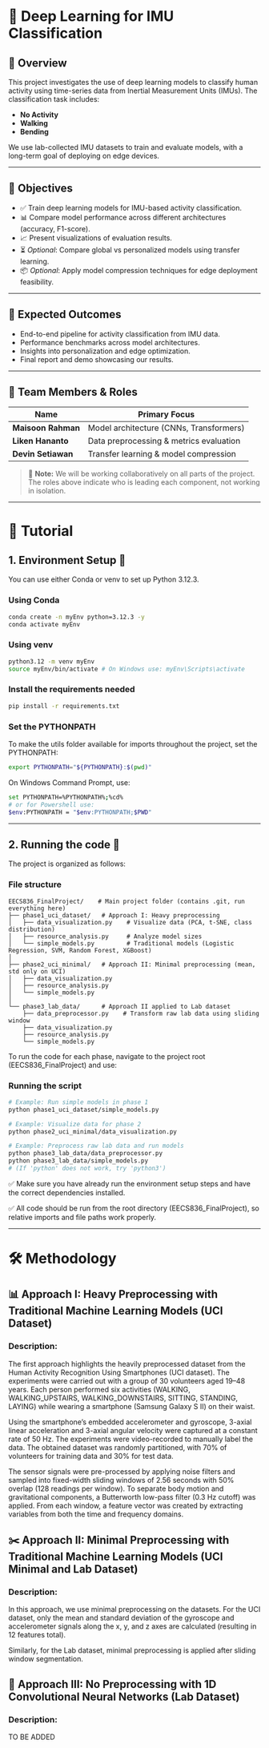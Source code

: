 # 🧠 Deep Learning for IMU Classification

## 📌 Overview
This project investigates the use of deep learning models to classify human activity using time-series data from Inertial Measurement Units (IMUs). The classification task includes:

- **No Activity**
- **Walking**
- **Bending**

We use lab-collected IMU datasets to train and evaluate models, with a long-term goal of deploying on edge devices.

---

## 🎯 Objectives
- ✅ Train deep learning models for IMU-based activity classification.
- 📊 Compare model performance across different architectures (accuracy, F1-score).
- 📈 Present visualizations of evaluation results.
- ⏳ *Optional*: Compare global vs personalized models using transfer learning.
- 📦 *Optional*: Apply model compression techniques for edge deployment feasibility.

---

## 🚀 Expected Outcomes
- End-to-end pipeline for activity classification from IMU data.
- Performance benchmarks across model architectures.
- Insights into personalization and edge optimization.
- Final report and demo showcasing our results.

---

## 👥 Team Members & Roles

| Name             | Primary Focus                                   |
|------------------|--------------------------------------------------|
| **Maisoon Rahman** | Model architecture (CNNs, Transformers)         |
| **Liken Hananto**  | Data preprocessing & metrics evaluation         |
| **Devin Setiawan** | Transfer learning & model compression           |

> 🔄 **Note:** We will be working collaboratively on all parts of the project. The roles above indicate who is leading each component, not working in isolation.

---

# 📕 Tutorial

## 1. Environment Setup 🐍
You can use either Conda or venv to set up Python 3.12.3.
### Using Conda
```bash 
conda create -n myEnv python=3.12.3 -y 
conda activate myEnv
```
### Using venv
```bash 
python3.12 -m venv myEnv
source myEnv/bin/activate # On Windows use: myEnv\Scripts\activate
```
### Install the requirements needed
```bash 
pip install -r requirements.txt
```
### Set the PYTHONPATH
To make the utils folder available for imports throughout the project, set the PYTHONPATH:
```bash 
export PYTHONPATH="${PYTHONPATH}:$(pwd)"
```
On Windows Command Prompt, use:
```bash 
set PYTHONPATH=%PYTHONPATH%;%cd% 
# or for Powershell use:
$env:PYTHONPATH = "$env:PYTHONPATH;$PWD"
```

---

## 2. Running the code 🏃
The project is organized as follows:
### File structure
```plaintext
EECS836_FinalProject/    # Main project folder (contains .git, run everything here)
├── phase1_uci_dataset/   # Approach I: Heavy preprocessing
│   ├── data_visualization.py    # Visualize data (PCA, t-SNE, class distribution)
│   ├── resource_analysis.py     # Analyze model sizes
│   └── simple_models.py         # Traditional models (Logistic Regression, SVM, Random Forest, XGBoost)
│
├── phase2_uci_minimal/   # Approach II: Minimal preprocessing (mean, std only on UCI)
│   ├── data_visualization.py
│   ├── resource_analysis.py
│   └── simple_models.py
│
└── phase3_lab_data/      # Approach II applied to Lab dataset
    ├── data_preprocessor.py    # Transform raw lab data using sliding window
    ├── data_visualization.py
    ├── resource_analysis.py
    └── simple_models.py
```
To run the code for each phase, navigate to the project root (EECS836_FinalProject) and use:
### Running the script
```bash
# Example: Run simple models in phase 1
python phase1_uci_dataset/simple_models.py

# Example: Visualize data for phase 2
python phase2_uci_minimal/data_visualization.py

# Example: Preprocess raw lab data and run models
python phase3_lab_data/data_preprocessor.py
python phase3_lab_data/simple_models.py
# (If 'python' does not work, try 'python3')
```
✅ Make sure you have already run the environment setup steps and have the correct dependencies installed.

✅ All code should be run from the root directory (EECS836_FinalProject), so relative imports and file paths work properly.

---

# 🛠️ Methodology

## 📊 Approach I: Heavy Preprocessing with Traditional Machine Learning Models (UCI Dataset)
### Description: 
The first approach highlights the heavily preprocessed dataset from the Human Activity Recognition Using Smartphones (UCI dataset). The experiments were carried out with a group of 30 volunteers aged 19–48 years. Each person performed six activities (WALKING, WALKING_UPSTAIRS, WALKING_DOWNSTAIRS, SITTING, STANDING, LAYING) while wearing a smartphone (Samsung Galaxy S II) on their waist.

Using the smartphone’s embedded accelerometer and gyroscope, 3-axial linear acceleration and 3-axial angular velocity were captured at a constant rate of 50 Hz. The experiments were video-recorded to manually label the data. The obtained dataset was randomly partitioned, with 70% of volunteers for training data and 30% for test data.

The sensor signals were pre-processed by applying noise filters and sampled into fixed-width sliding windows of 2.56 seconds with 50% overlap (128 readings per window). To separate body motion and gravitational components, a Butterworth low-pass filter (0.3 Hz cutoff) was applied. From each window, a feature vector was created by extracting variables from both the time and frequency domains.

## ✂️ Approach II: Minimal Preprocessing with Traditional Machine Learning Models (UCI Minimal and Lab Dataset)
### Description:
In this approach, we use minimal preprocessing on the datasets. For the UCI dataset, only the mean and standard deviation of the gyroscope and accelerometer signals along the x, y, and z axes are calculated (resulting in 12 features total).

Similarly, for the Lab dataset, minimal preprocessing is applied after sliding window segmentation.

## 🤖 Approach III: No Preprocessing with 1D Convolutional Neural Networks (Lab Dataset)
### Description:
TO BE ADDED

